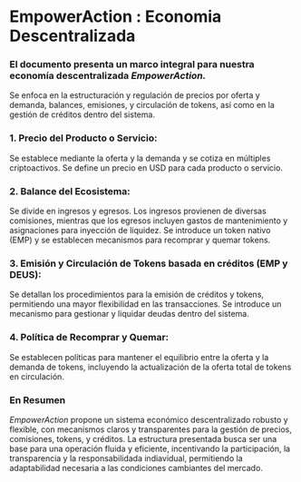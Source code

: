 # EmpowerAction : Economia Descentralizada

### El documento presenta un marco integral para nuestra economía descentralizada *EmpowerAction.*
Se enfoca en la estructuración y regulación de precios por oferta y demanda, balances, emisiones, y circulación de tokens, así como en la gestión de créditos dentro del sistema.

### 1. Precio del Producto o Servicio:
Se establece mediante la oferta y la demanda y se cotiza en múltiples criptoactivos. Se define un precio en USD para cada producto o servicio.

### 2. Balance del Ecosistema: 
Se divide en ingresos y egresos. Los ingresos provienen de diversas comisiones, mientras que los egresos incluyen gastos de mantenimiento y asignaciones para inyección de liquidez. Se introduce un token nativo (EMP) y se establecen mecanismos para recomprar y quemar tokens.

### 3. Emisión y Circulación de Tokens basada en créditos (EMP y DEUS): 
Se detallan los procedimientos para la emisión de créditos y tokens, permitiendo una mayor flexibilidad en las transacciones. Se introduce un mecanismo para gestionar y liquidar deudas dentro del sistema.

### 4. Política de Recomprar y Quemar: 
Se establecen políticas para mantener el equilibrio entre la oferta y la demanda de tokens, incluyendo la actualización de la oferta total de tokens en circulación.

### En Resumen
*EmpowerAction* propone un sistema económico descentralizado robusto y flexible, con mecanismos claros y transparentes para la gestión de precios, comisiones, tokens, y créditos. La estructura presentada busca ser una base para una operación fluida y eficiente, incentivando la participación, la transparencia y la responsabilidada indiavidual, permitiendo la adaptabilidad necesaria a las condiciones cambiantes del mercado. 

